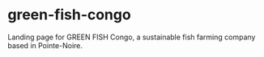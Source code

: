 # green-fish-congo
Landing page for GREEN FISH Congo, a sustainable fish farming company based in Pointe-Noire.
